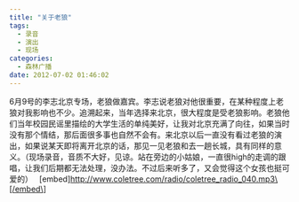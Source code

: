 ```yaml
---
title: "关于老狼"
tags:
  - 录音
  - 演出
  - 现场
categories:
  - 森林广播
date: 2012-07-02 01:46:02
---
```


6月9号的李志北京专场，老狼做嘉宾。李志说老狼对他很重要，在某种程度上老狼对我影响也不少。追溯起来，当年选择来北京，很大程度是受老狼影响。老狼他们当年校园民谣里描绘的大学生活的单纯美好，让我对北京充满了向往，如果当时没有那个情结，那后面很多事也自然不会有。来北京以后一直没有看过老狼的演出，如果说某天即将离开北京的话，那见一见老狼和去一趟长城，具有同样的意义。（现场录音，音质不大好，见谅。站在旁边的小姑娘，一直很high的走调的跟唱，让我们后期都无法处理，没办法。不过后来听多了，又会觉得这个女孩也挺可爱的）   \[embed\]http://www.coletree.com/radio/coletree_radio_040.mp3\[/embed\]
